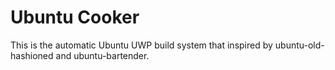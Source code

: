 # Ubuntu Cooker

This is the automatic Ubuntu UWP build system that inspired by ubuntu-old-hashioned and ubuntu-bartender.



